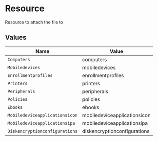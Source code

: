 # Resource

Resource to attach the file to


## Values

| Name                           | Value                          |
| ------------------------------ | ------------------------------ |
| `Computers`                    | computers                      |
| `Mobiledevices`                | mobiledevices                  |
| `Enrollmentprofiles`           | enrollmentprofiles             |
| `Printers`                     | printers                       |
| `Peripherals`                  | peripherals                    |
| `Policies`                     | policies                       |
| `Ebooks`                       | ebooks                         |
| `Mobiledeviceapplicationsicon` | mobiledeviceapplicationsicon   |
| `Mobiledeviceapplicationsipa`  | mobiledeviceapplicationsipa    |
| `Diskencryptionconfigurations` | diskencryptionconfigurations   |